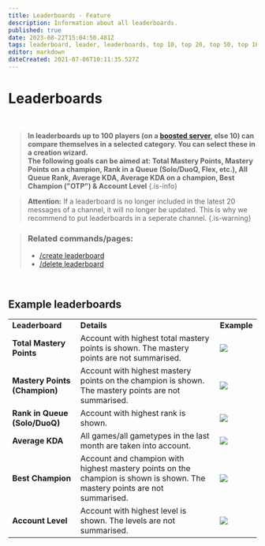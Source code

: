 ```yaml
---
title: Leaderboards - Feature
description: Information about all leaderboards.
published: true
date: 2023-08-22T15:04:50.481Z
tags: leaderboard, leader, leaderboards, top 10, top 20, top 50, top 100, best player
editor: markdown
dateCreated: 2021-07-06T10:11:35.527Z
---
```


# Leaderboards

<br>

>**In leaderboards up to 100 players (on a [boosted server](https://wiki.zoe-discord-bot.ch/en/Zoe-Points-And-Boosting), else 10) can compare themselves in a selected category. You can select these in a creation wizard. <br>
The following goals can be aimed at: Total Mastery Points, Mastery Points on a champion, Rank in a Queue (Solo/DuoQ, Flex, etc.), All Queue Rank, Average KDA, Average KDA on a champion, Best Champion ("OTP") & Account Level**
>{.is-info}

> **Attention:** If a leaderboard is no longer included in the latest 20 messages of a channel, it will no longer be updated. This is why we recommend to put leaderboards in a seperate channel.
>{.is-warning}

>### Related commands/pages:
>-   [/create leaderboard](/en/commands/create/leaderboard/)
>-   [/delete leaderboard](/en/commands/delete/leaderboard/)

<br>

## Example leaderboards

|     |     |     |
| --- | --- | --- |
| **Leaderboard** | **Details** | **Example** |
| **Total Mastery Points** | Account with highest total mastery points is shown. The mastery points are not summarised. | ![](/new_leaderboard_total_mastery_points.png) |
| **Mastery Points (Champion)** | Account with highest mastery points on the champion is shown. The mastery points are not summarised. | ![](/new_leaderboard_mastery_points_champion.png) |
| **Rank in Queue (Solo/DuoQ)** | Account with highest rank is shown. | ![](/new_leaderboard_rank.png) |
| **Average KDA** | All games/all gametypes in the last month are taken into account. | ![](/new_leaderboard_kda.png) |
| **Best Champion** | Account and champion with highest mastery points on the champion is shown is shown. The mastery points are not summarised. | ![](/new_leaderboard_otp.png) |
| **Account Level** | Account with highest level is shown. The levels are not summarised. | ![](/new_leaderboard_account_level.png) |
